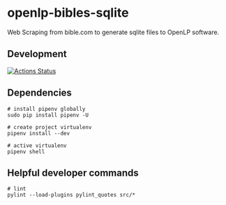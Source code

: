 # openlp-bibles-sqlite

Web Scraping from bible.com to generate sqlite files to OpenLP software.

## Development

[![Actions Status](https://github.com/estevao90/openlp-bibles-sqlite/workflows/LintingAndTests/badge.svg)](https://github.com/estevao90/openlp-bibles-sqlite/actions)

## Dependencies

```shell
# install pipenv globally
sudo pip install pipenv -U

# create project virtualenv
pipenv install --dev

# active virtualenv
pipenv shell
```

## Helpful developer commands

```shell
# lint
pylint --load-plugins pylint_quotes src/*
```
